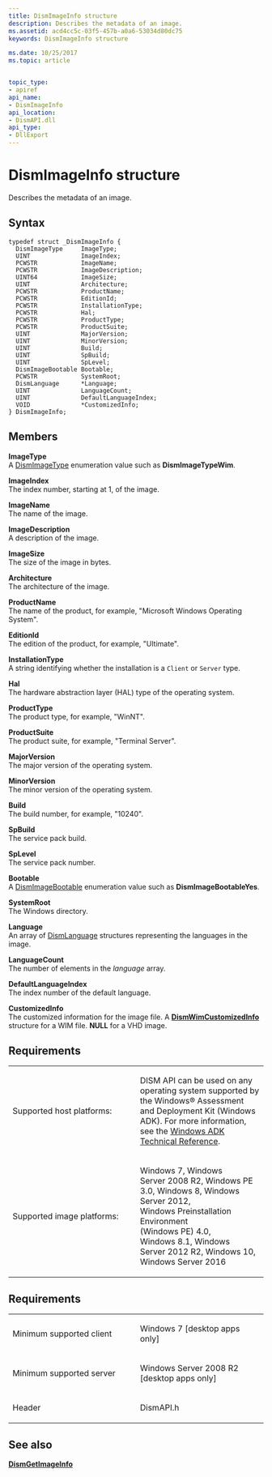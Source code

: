 ```yaml
---
title: DismImageInfo structure
description: Describes the metadata of an image.
ms.assetid: acd4cc5c-03f5-457b-a0a6-53034d80dc75
keywords: DismImageInfo structure

ms.date: 10/25/2017
ms.topic: article


topic_type: 
- apiref
api_name: 
- DismImageInfo
api_location: 
- DismAPI.dll
api_type: 
- DllExport
---
```


# DismImageInfo structure


Describes the metadata of an image.

Syntax
---

```
typedef struct _DismImageInfo {
  DismImageType     ImageType;
  UINT              ImageIndex;
  PCWSTR            ImageName;
  PCWSTR            ImageDescription;
  UINT64            ImageSize;
  UINT              Architecture;
  PCWSTR            ProductName;
  PCWSTR            EditionId;
  PCWSTR            InstallationType;
  PCWSTR            Hal;
  PCWSTR            ProductType;
  PCWSTR            ProductSuite;
  UINT              MajorVersion;
  UINT              MinorVersion;
  UINT              Build;
  UINT              SpBuild;
  UINT              SpLevel;
  DismImageBootable Bootable;
  PCWSTR            SystemRoot;
  DismLanguage      *Language;
  UINT              LanguageCount;
  UINT              DefaultLanguageIndex;
  VOID              *CustomizedInfo;
} DismImageInfo;
```

Members
----

**ImageType**  
A [DismImageType](dismimagetype-enumeration.md) enumeration value such as **DismImageTypeWim**.

**ImageIndex**  
The index number, starting at 1, of the image.

**ImageName**  
The name of the image.

**ImageDescription**  
A description of the image.

**ImageSize**  
The size of the image in bytes.

**Architecture**  
The architecture of the image.

**ProductName**  
The name of the product, for example, "Microsoft Windows Operating System".

**EditionId**  
The edition of the product, for example, "Ultimate".

**InstallationType**  
A string identifying whether the installation is a `Client` or `Server` type.

**Hal**  
The hardware abstraction layer (HAL) type of the operating system.

**ProductType**  
The product type, for example, "WinNT".

**ProductSuite**  
The product suite, for example, "Terminal Server".

**MajorVersion**  
The major version of the operating system.

**MinorVersion**  
The minor version of the operating system.

**Build**  
The build number, for example, "10240".

**SpBuild**  
The service pack build.

**SpLevel**  
The service pack number.

**Bootable**  
A [DismImageBootable](dismimagebootable-enumeration.md) enumeration value such as **DismImageBootableYes**.

**SystemRoot**  
The Windows directory.

**Language**  
An array of [DismLanguage](dismlanguage-structure.md) structures representing the languages in the image.

**LanguageCount**  
The number of elements in the *language* array.

**DefaultLanguageIndex**  
The index number of the default language.

**CustomizedInfo**  
The customized information for the image file. A [**DismWimCustomizedInfo**](dismwimcustomizedinfo-structure.md) structure for a WIM file. **NULL** for a VHD image.

## <span id="Requirements"></span><span id="requirements"></span><span id="REQUIREMENTS"></span>Requirements


<table>
<colgroup>
<col width="50%" />
<col width="50%" />
</colgroup>
<tbody>
<tr class="odd">
<td><p>Supported host platforms:</p></td>
<td><p>DISM API can be used on any operating system supported by the Windows® Assessment and Deployment Kit (Windows ADK). For more information, see the <a href="http://go.microsoft.com/fwlink/?LinkId=206587" data-raw-source="[Windows ADK Technical Reference](http://go.microsoft.com/fwlink/?LinkId=206587)">Windows ADK Technical Reference</a>.</p></td>
</tr>
<tr class="even">
<td><p>Supported image platforms:</p></td>
<td><p>Windows 7, Windows Server 2008 R2, Windows PE 3.0, Windows 8, Windows Server 2012, Windows Preinstallation Environment (Windows PE) 4.0, Windows 8.1, Windows Server 2012 R2, Windows 10, Windows Server 2016</p></td>
</tr>
</tbody>
</table>

 

Requirements
---------

<table>
<colgroup>
<col width="50%" />
<col width="50%" />
</colgroup>
<tbody>
<tr class="odd">
<td><p>Minimum supported client</p></td>
<td><p>Windows 7 [desktop apps only]</p></td>
</tr>
<tr class="even">
<td><p>Minimum supported server</p></td>
<td><p>Windows Server 2008 R2 [desktop apps only]</p></td>
</tr>
<tr class="odd">
<td><p>Header</p></td>
<td>DismAPI.h</td>
</tr>
</tbody>
</table>

## <span id="see_also"></span>See also


[**DismGetImageInfo**](dismgetimageinfo-function.md)

 

 





